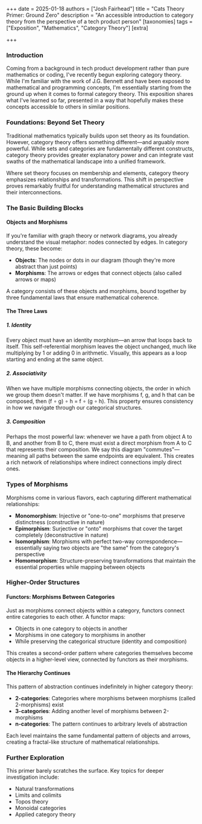 +++
date = 2025-01-18
authors = ["Josh Fairhead"]
title = "Cats Theory Primer: Ground Zero"
description = "An accessible introduction to category theory from the perspective of a tech product person"
[taxonomies]
tags = ["Exposition", "Mathematics", "Category Theory"]
[extra]

+++

### Introduction

Coming from a background in tech product development rather than pure mathematics or coding, I've recently begun exploring category theory. While I'm familiar with the work of J.G. Bennett and have been exposed to mathematical and programming concepts, I'm essentially starting from the ground up when it comes to formal category theory. This exposition shares what I've learned so far, presented in a way that hopefully makes these concepts accessible to others in similar positions.

### Foundations: Beyond Set Theory

Traditional mathematics typically builds upon set theory as its foundation. However, category theory offers something different—and arguably more powerful. While sets and categories are fundamentally different constructs, category theory provides greater explanatory power and can integrate vast swaths of the mathematical landscape into a unified framework.

Where set theory focuses on membership and elements, category theory emphasizes relationships and transformations. This shift in perspective proves remarkably fruitful for understanding mathematical structures and their interconnections.

### The Basic Building Blocks

#### Objects and Morphisms

If you're familiar with graph theory or network diagrams, you already understand the visual metaphor: nodes connected by edges. In category theory, these become:

- **Objects**: The nodes or dots in our diagram (though they're more abstract than just points)
- **Morphisms**: The arrows or edges that connect objects (also called arrows or maps)

A category consists of these objects and morphisms, bound together by three fundamental laws that ensure mathematical coherence.

#### The Three Laws

##### 1. Identity
Every object must have an identity morphism—an arrow that loops back to itself. This self-referential morphism leaves the object unchanged, much like multiplying by 1 or adding 0 in arithmetic. Visually, this appears as a loop starting and ending at the same object.

##### 2. Associativity
When we have multiple morphisms connecting objects, the order in which we group them doesn't matter. If we have morphisms f, g, and h that can be composed, then (f ∘ g) ∘ h = f ∘ (g ∘ h). This property ensures consistency in how we navigate through our categorical structures.

##### 3. Composition
Perhaps the most powerful law: whenever we have a path from object A to B, and another from B to C, there must exist a direct morphism from A to C that represents their composition. We say this diagram "commutes"—meaning all paths between the same endpoints are equivalent. This creates a rich network of relationships where indirect connections imply direct ones.

### Types of Morphisms

Morphisms come in various flavors, each capturing different mathematical relationships:

- **Monomorphism**: Injective or "one-to-one" morphisms that preserve distinctness (constructive in nature)
- **Epimorphism**: Surjective or "onto" morphisms that cover the target completely (deconstructive in nature)
- **Isomorphism**: Morphisms with perfect two-way correspondence—essentially saying two objects are "the same" from the category's perspective
- **Homomorphism**: Structure-preserving transformations that maintain the essential properties while mapping between objects

### Higher-Order Structures

#### Functors: Morphisms Between Categories

Just as morphisms connect objects within a category, functors connect entire categories to each other. A functor maps:
- Objects in one category to objects in another
- Morphisms in one category to morphisms in another
- While preserving the categorical structure (identity and composition)

This creates a second-order pattern where categories themselves become objects in a higher-level view, connected by functors as their morphisms.

#### The Hierarchy Continues

This pattern of abstraction continues indefinitely in higher category theory:
- **2-categories**: Categories where morphisms between morphisms (called 2-morphisms) exist
- **3-categories**: Adding another level of morphisms between 2-morphisms
- **n-categories**: The pattern continues to arbitrary levels of abstraction

Each level maintains the same fundamental pattern of objects and arrows, creating a fractal-like structure of mathematical relationships.

### Further Exploration

This primer barely scratches the surface. Key topics for deeper investigation include:
- Natural transformations
- Limits and colimits
- Topos theory
- Monoidal categories
- Applied category theory